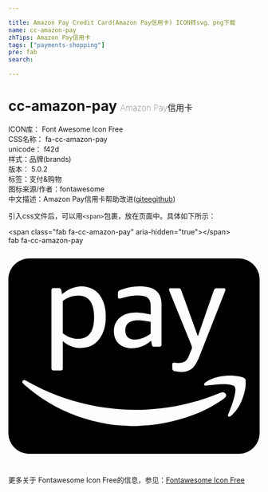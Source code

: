 ```yaml
---

title: Amazon Pay Credit Card(Amazon Pay信用卡) ICON转svg、png下载
name: cc-amazon-pay
zhTips: Amazon Pay信用卡
tags: ["payments-shopping"]
pre: fab
search: 

---
```


# cc-amazon-pay  <small style="font-size: 60%;font-weight: 100">Amazon Pay信用卡</small>


<div class="detail-page">
<p>
<span>
ICON库：
<span class="badge-secondary badge">Font Awesome Icon Free</span> 
</span>
<br/>
<span>
CSS名称：
<span class="badge-secondary badge">fa-cc-amazon-pay</span> 
</span>
<br/>
<span>
unicode：
<span class="badge-secondary badge">f42d</span> 
<copy-btn content='f42d' btn-title=""></copy-btn>
<copy-btn :content='String.fromCodePoint(parseInt("f42d", 16))' btn-title="复制U"></copy-btn>
</span><br/><span>样式：<span class="badge-light badge">品牌(brands)</span></span>
<br/>
<span>
版本：
<span class="badge-secondary badge">5.0.2</span> 
</span><br/><span>标签：<span class="badge-light badge"><router-link to="/tags/payments-shopping.html">支付&购物</router-link></span></span>
<br/>
<span>图标来源/作者：<span class="badge-light badge">fontawesome</span></span> 
<br/>
<span class="zh-detail">中文描述：<span class="badge-primary badge">Amazon Pay信用卡</span><span class="help-link"><span>帮助改进</span>(<a href="https://gitee.com/liuwave/icon-helper/edit/master/json/fontawesome/brands/cc-amazon-pay.json" target="_blank" rel="noopener noreferrer">gitee</a><a href="https://github.com/liuwave/icon-helper/edit/master/json/fontawesome/brands/cc-amazon-pay.json" target="_blank" rel="noopener noreferrer">github</a></span>)</span><br/>
</p>
</div>
<div class="alert alert-dark">
  <i class="fab fa-cc-amazon-pay fa-xs"></i>
  <i class="fab fa-cc-amazon-pay fa-sm"></i>
  <i class="fab fa-cc-amazon-pay fa-lg"></i>
  <i class="fab fa-cc-amazon-pay fa-2x"></i>
  <i class="fab fa-cc-amazon-pay fa-3x"></i>
  <i class="fab fa-cc-amazon-pay fa-5x"></i>
  <i class="fab fa-cc-amazon-pay fa-7x"></i>
</div>
<div>
  <p>引入css文件后，可以用<code>&lt;span&gt;</code>包裹，放在页面中。具体如下所示：    
  </p>
  <div class="alert alert-primary" style="font-size: 14px">
    &lt;span class="fab fa-cc-amazon-pay" aria-hidden="true"&gt;&lt;/span&gt;
    <copy-btn content='<span class="fab fa-cc-amazon-pay" aria-hidden="true"></span>'></copy-btn>
  </div>
  <div class="alert alert-secondary">
    <i class="fab fa-cc-amazon-pay"
    style="font-size: 24px"
    aria-hidden="true"></i> fab fa-cc-amazon-pay
    <copy-btn content="fab fa-cc-amazon-pay" btn-title="复制图标名称"></copy-btn>
  </div>
</div>
<div id="svg" class="svg-wrap">
<svg xmlns="http://www.w3.org/2000/svg" viewBox="0 0 576 512"><path d="M124.7 201.8c.1-11.8 0-23.5 0-35.3v-35.3c0-1.3.4-2 1.4-2.7 11.5-8 24.1-12.1 38.2-11.1 12.5.9 22.7 7 28.1 21.7 3.3 8.9 4.1 18.2 4.1 27.7 0 8.7-.7 17.3-3.4 25.6-5.7 17.8-18.7 24.7-35.7 23.9-11.7-.5-21.9-5-31.4-11.7-.9-.8-1.4-1.6-1.3-2.8zm154.9 14.6c4.6 1.8 9.3 2 14.1 1.5 11.6-1.2 21.9-5.7 31.3-12.5.9-.6 1.3-1.3 1.3-2.5-.1-3.9 0-7.9 0-11.8 0-4-.1-8 0-12 0-1.4-.4-2-1.8-2.2-7-.9-13.9-2.2-20.9-2.9-7-.6-14-.3-20.8 1.9-6.7 2.2-11.7 6.2-13.7 13.1-1.6 5.4-1.6 10.8.1 16.2 1.6 5.5 5.2 9.2 10.4 11.2zM576 80v352c0 26.5-21.5 48-48 48H48c-26.5 0-48-21.5-48-48V80c0-26.5 21.5-48 48-48h480c26.5 0 48 21.5 48 48zm-207.5 23.9c.4 1.7.9 3.4 1.6 5.1 16.5 40.6 32.9 81.3 49.5 121.9 1.4 3.5 1.7 6.4.2 9.9-2.8 6.2-4.9 12.6-7.8 18.7-2.6 5.5-6.7 9.5-12.7 11.2-4.2 1.1-8.5 1.3-12.9.9-2.1-.2-4.2-.7-6.3-.8-2.8-.2-4.2 1.1-4.3 4-.1 2.8-.1 5.6 0 8.3.1 4.6 1.6 6.7 6.2 7.5 4.7.8 9.4 1.6 14.2 1.7 14.3.3 25.7-5.4 33.1-17.9 2.9-4.9 5.6-10.1 7.7-15.4 19.8-50.1 39.5-100.3 59.2-150.5.6-1.5 1.1-3 1.3-4.6.4-2.4-.7-3.6-3.1-3.7-5.6-.1-11.1 0-16.7 0-3.1 0-5.3 1.4-6.4 4.3-.4 1.1-.9 2.3-1.3 3.4l-29.1 83.7c-2.1 6.1-4.2 12.1-6.5 18.6-.4-.9-.6-1.4-.8-1.9-10.8-29.9-21.6-59.9-32.4-89.8-1.7-4.7-3.5-9.5-5.3-14.2-.9-2.5-2.7-4-5.4-4-6.4-.1-12.8-.2-19.2-.1-2.2 0-3.3 1.6-2.8 3.7zM242.4 206c1.7 11.7 7.6 20.8 18 26.6 9.9 5.5 20.7 6.2 31.7 4.6 12.7-1.9 23.9-7.3 33.8-15.5.4-.3.8-.6 1.4-1 .5 3.2.9 6.2 1.5 9.2.5 2.6 2.1 4.3 4.5 4.4 4.6.1 9.1.1 13.7 0 2.3-.1 3.8-1.6 4-3.9.1-.8.1-1.6.1-2.3v-88.8c0-3.6-.2-7.2-.7-10.8-1.6-10.8-6.2-19.7-15.9-25.4-5.6-3.3-11.8-5-18.2-5.9-3-.4-6-.7-9.1-1.1h-10c-.8.1-1.6.3-2.5.3-8.2.4-16.3 1.4-24.2 3.5-5.1 1.3-10 3.2-15 4.9-3 1-4.5 3.2-4.4 6.5.1 2.8-.1 5.6 0 8.3.1 4.1 1.8 5.2 5.7 4.1 6.5-1.7 13.1-3.5 19.7-4.8 10.3-1.9 20.7-2.7 31.1-1.2 5.4.8 10.5 2.4 14.1 7 3.1 4 4.2 8.8 4.4 13.7.3 6.9.2 13.9.3 20.8 0 .4-.1.7-.2 1.2-.4 0-.8 0-1.1-.1-8.8-2.1-17.7-3.6-26.8-4.1-9.5-.5-18.9.1-27.9 3.2-10.8 3.8-19.5 10.3-24.6 20.8-4.1 8.3-4.6 17-3.4 25.8zM98.7 106.9v175.3c0 .8 0 1.7.1 2.5.2 2.5 1.7 4.1 4.1 4.2 5.9.1 11.8.1 17.7 0 2.5 0 4-1.7 4.1-4.1.1-.8.1-1.7.1-2.5v-60.7c.9.7 1.4 1.2 1.9 1.6 15 12.5 32.2 16.6 51.1 12.9 17.1-3.4 28.9-13.9 36.7-29.2 5.8-11.6 8.3-24.1 8.7-37 .5-14.3-1-28.4-6.8-41.7-7.1-16.4-18.9-27.3-36.7-30.9-2.7-.6-5.5-.8-8.2-1.2h-7c-1.2.2-2.4.3-3.6.5-11.7 1.4-22.3 5.8-31.8 12.7-2 1.4-3.9 3-5.9 4.5-.1-.5-.3-.8-.4-1.2-.4-2.3-.7-4.6-1.1-6.9-.6-3.9-2.5-5.5-6.4-5.6h-9.7c-5.9-.1-6.9 1-6.9 6.8zM493.6 339c-2.7-.7-5.1 0-7.6 1-43.9 18.4-89.5 30.2-136.8 35.8-14.5 1.7-29.1 2.8-43.7 3.2-26.6.7-53.2-.8-79.6-4.3-17.8-2.4-35.5-5.7-53-9.9-37-8.9-72.7-21.7-106.7-38.8-8.8-4.4-17.4-9.3-26.1-14-3.8-2.1-6.2-1.5-8.2 2.1v1.7c1.2 1.6 2.2 3.4 3.7 4.8 36 32.2 76.6 56.5 122 72.9 21.9 7.9 44.4 13.7 67.3 17.5 14 2.3 28 3.8 42.2 4.5 3 .1 6 .2 9 .4.7 0 1.4.2 2.1.3h17.7c.7-.1 1.4-.3 2.1-.3 14.9-.4 29.8-1.8 44.6-4 21.4-3.2 42.4-8.1 62.9-14.7 29.6-9.6 57.7-22.4 83.4-40.1 2.8-1.9 5.7-3.8 8-6.2 4.3-4.4 2.3-10.4-3.3-11.9zm50.4-27.7c-.8-4.2-4-5.8-7.6-7-5.7-1.9-11.6-2.8-17.6-3.3-11-.9-22-.4-32.8 1.6-12 2.2-23.4 6.1-33.5 13.1-1.2.8-2.4 1.8-3.1 3-.6.9-.7 2.3-.5 3.4.3 1.3 1.7 1.6 3 1.5.6 0 1.2 0 1.8-.1l19.5-2.1c9.6-.9 19.2-1.5 28.8-.8 4.1.3 8.1 1.2 12 2.2 4.3 1.1 6.2 4.4 6.4 8.7.3 6.7-1.2 13.1-2.9 19.5-3.5 12.9-8.3 25.4-13.3 37.8-.3.8-.7 1.7-.8 2.5-.4 2.5 1 4 3.4 3.5 1.4-.3 3-1.1 4-2.1 3.7-3.6 7.5-7.2 10.6-11.2 10.7-13.8 17-29.6 20.7-46.6.7-3 1.2-6.1 1.7-9.1.2-4.7.2-9.6.2-14.5z"/></svg>
</div>
<detail full-name='fa-cc-amazon-pay'></detail>
    
<div><p>更多关于  Fontawesome Icon Free的信息，参见：<a target="_blank" href="https://iconhelper.cn/fontawesome.html">Fontawesome Icon Free</a>
</p></div>
